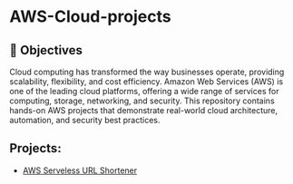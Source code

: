 # AWS-Cloud-projects

## 🎯 Objectives
Cloud computing has transformed the way businesses operate, providing scalability, flexibility, and cost efficiency. Amazon Web Services (AWS) is one of the leading cloud platforms, offering a wide range of services for computing, storage, networking, and security. This repository contains hands-on AWS projects that demonstrate real-world cloud architecture, automation, and security best practices.

## Projects:

- <a href="https://github.com/Juniorklb/AWS-Serverless-URL-Shortener">AWS Serveless URL Shortener</a>
